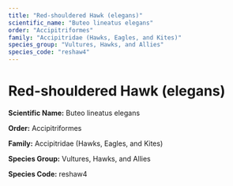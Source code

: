 ```yaml
---
title: "Red-shouldered Hawk (elegans)"
scientific_name: "Buteo lineatus elegans"
order: "Accipitriformes"
family: "Accipitridae (Hawks, Eagles, and Kites)"
species_group: "Vultures, Hawks, and Allies"
species_code: "reshaw4"
---
```


# Red-shouldered Hawk (elegans)

**Scientific Name:** Buteo lineatus elegans

**Order:** Accipitriformes

**Family:** Accipitridae (Hawks, Eagles, and Kites)

**Species Group:** Vultures, Hawks, and Allies

**Species Code:** reshaw4
